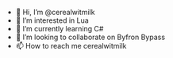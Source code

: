 - 👋 Hi, I’m @cerealwitmilk
- 👀 I’m interested in Lua
- 🌱 I’m currently learning C#
- 💞️ I’m looking to collaborate on Byfron Bypass
- 📫 How to reach me cerealwitmilk

<!---
cerealwitmilk/cerealwitmilk is a ✨ special ✨ repository because its `README.md` (this file) appears on your GitHub profile.
You can click the Preview link to take a look at your changes.
--->
